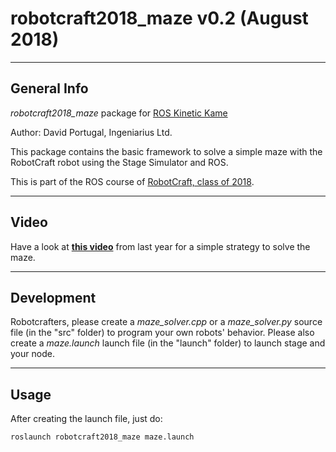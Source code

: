 # robotcraft2018_maze v0.2 (August 2018)

----
## General Info

*robotcraft2018_maze* package for [ROS Kinetic Kame](http://wiki.ros.org/kinetic)

Author: David Portugal, Ingeniarius Ltd.

This package contains the basic framework to solve a simple maze with the RobotCraft robot using the Stage Simulator and ROS.

This is part of the ROS course of [RobotCraft, class of 2018](http://robotcraft.ingeniarius.pt/site/).

----
## Video
Have a look at [**this video**](https://youtu.be/2B_4M2gSJ1M) from last year for a simple strategy to solve the maze.

----
## Development
Robotcrafters, please create a _maze_solver.cpp_ or a _maze_solver.py_ source file (in the "src" folder) to program your own robots' behavior.
Please also create a _maze.launch_ launch file (in the "launch" folder) to launch stage and your node.

----
## Usage

After creating the launch file, just do:

```
roslaunch robotcraft2018_maze maze.launch
```